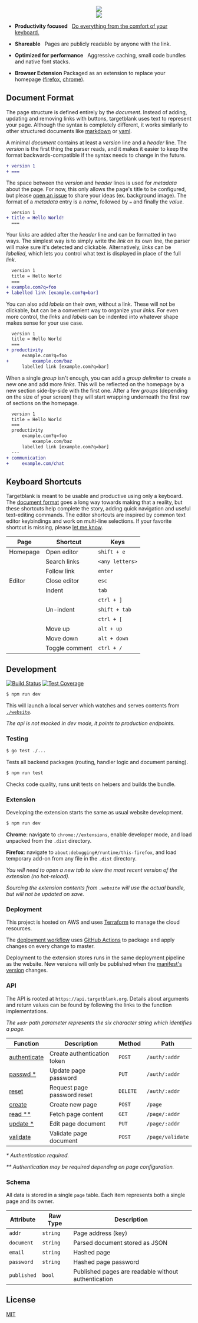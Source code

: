 <!--

https://addons.mozilla.org/en-US/firefox/addon/targetblank/
https://chrome.google.com/webstore/detail/targetblank/oghkdhbenjnikkhobfmcfobjofapamgd

TODO
- link preview content
- auto deploy to extension stores
- undo/redo with editor commands

-->

<p align="center">
    <a href="https://targetblank.org">
        <img src="https://svgsaur.us/?t=targetblank&o=b&s=26&c=332832&w=152&y=55" />
        <br>
        <img src="https://svgsaur.us/?t=organize_your_links&s=16&c=766873&w=152&y=12" />
    </a>
</p>

<!-- TODO example pages -->

- **Productivity focused** &nbsp; [Do everything from the comfort of your keyboard.](#keyboard-shortcuts)

- **Shareable** &nbsp; Pages are publicly readable by anyone with the link.

- **Optimized for performance** &nbsp; Aggressive caching, small code bundles and native font stacks.

- **Browser Extension** Packaged as an extension to replace your homepage ([firefox](https://addons.mozilla.org/en-US/firefox/addon/targetblank/), [chrome](https://chrome.google.com/webstore/detail/targetblank/oghkdhbenjnikkhobfmcfobjofapamgd)).

## Document Format

The page structure is defined entirely by the _document_. Instead of adding, updating and removing links with buttons, targetblank uses text to represent your page. Although the syntax is completely different, it works similarly to other structured documents like [markdown](https://en.wikipedia.org/wiki/Markdown) or [yaml](https://en.wikipedia.org/wiki/YAML).

A minimal _document_ contains at least a _version_ line and a _header_ line. The _version_ is the first thing the parser reads, and it makes it easier to keep the format backwards-compatible if the syntax needs to change in the future.

```diff
+ version 1
+ ===
```

The space between the _version_ and _header_ lines is used for _metadata_ about the page. For now, this only allows the page's title to be configured, but please [open an issue](https://github.com/g-harel/targetblank/issues/new) to share your ideas (ex. background image). The format of a _metadata_ entry is a _name_, followed by `=` and finally the _value_.

```diff
  version 1
+ title = Hello World!
  ===
```

Your _links_ are added after the _header_ line and can be formatted in two ways. The simplest way is to simply write the _link_ on its own line, the parser will make sure it's detected and clickable. Alternatively, _links_ can be _labelled_, which lets you control what text is displayed in place of the full _link_.

```diff
  version 1
  title = Hello World
  ===
+ example.com?q=foo
+ labelled link [example.com?q=bar]
```

You can also add _labels_ on their own, without a link. These will not be clickable, but can be a convenient way to organize your _links_. For even more control, the _links_ and _labels_ can be indented into whatever shape makes sense for your use case.

```diff
  version 1
  title = Hello World
  ===
+ productivity
      example.com?q=foo
+         example.com/baz
      labelled link [example.com?q=bar]
```

When a single _group_ isn't enough, you can add a _group delimiter_ to create a new one and add more _links_. This will be reflected on the homepage by a new section side-by-side with the first one. After a few _groups_ (depending on the size of your screen) they will start wrapping underneath the first row of sections on the homepage.

```diff
  version 1
  title = Hello World
  ===
  productivity
      example.com?q=foo
          example.com/baz
      labelled link [example.com?q=bar]
  ---
+ communication
+     example.com/chat
```

## Keyboard Shortcuts

Targetblank is meant to be usable and productive using only a keyboard. The [document format](#document-format) goes a long way towards making that a reality, but these shortcuts help complete the story, adding quick navigation and useful text-editing commands. The editor shortcuts are inspired by common text editor keybindings and work on multi-line selections. If your favorite shortcut is missing, please [let me know](https://github.com/g-harel/targetblank/issues/new).

Page     | Shortcut       | Keys
-------- | -------------- | ---------------
Homepage | Open editor    | `shift + e`
&nbsp;   | Search links   | `<any letters>`
&nbsp;   | Follow link    | `enter`
Editor   | Close editor   | `esc`
&nbsp;   | Indent         | `tab`
&nbsp;   | &nbsp;         | `ctrl + ]`
&nbsp;   | Un-indent      | `shift + tab`
&nbsp;   | &nbsp;         | `ctrl + [`
&nbsp;   | Move up        | `alt + up`
&nbsp;   | Move down      | `alt + down`
&nbsp;   | Toggle comment | `ctrl + /`

## Development

[![Build Status](https://travis-ci.org/g-harel/targetblank.svg?branch=master)](https://travis-ci.org/g-harel/targetblank)
[![Test Coverage](https://img.shields.io/codecov/c/github/g-harel/targetblank.svg)](https://codecov.io/gh/g-harel/targetblank)

```bash
$ npm run dev
```

This will launch a local server which watches and serves contents from [`./website`](./website).

_The api is not mocked in dev mode, it points to production endpoints._

### Testing

```bash
$ go test ./...
```

Tests all backend packages (routing, handler logic and document parsing).

```bash
$ npm run test
```

Checks code quality, runs unit tests on helpers and builds the bundle.

### Extension

Developing the extension starts the same as usual website development.

```bash
$ npm run dev
```

**Chrome**: navigate to `chrome://extensions`, enable developer mode, and load unpacked from the `.dist` directory.

**Firefox**: navigate to `about:debugging#/runtime/this-firefox`, and load temporary add-on from any file in the `.dist` directory.

_You will need to open a new tab to view the most recent version of the extension (no hot-reload)._

_Sourcing the extension contents from `.website` will use the actual bundle, but will not be updated on save._

### Deployment

This project is hosted on AWS and uses [Terraform](https://www.terraform.io/) to manage the cloud resources.

The [deployment workflow](./.github/main.workflow) uses [GitHub Actions](https://developer.github.com/actions/) to package and apply changes on every change to master.

Deployment to the extension stores runs in the same deployment pipeline as the website. New versions will only be published when the [manifest's version](./extension/manifest.json) changes.

### API

The API is rooted at `https://api.targetblank.org`. Details about arguments and return values can be found by following the links to the function implementations.

_The `addr` path parameter represents the six character string which identifies a page._

Function                                         | Description                 | Method   | Path
------------------------------------------------ | --------------------------- | -------- | ----------------
[authenticate](./functions/authenticate/main.go) | Create authentication token | `POST`   | `/auth/:addr`
[passwd *](./functions/passwd/main.go)            | Update page password        | `PUT`    | `/auth/:addr`
[reset](./functions/reset/main.go)               | Request page password reset | `DELETE` | `/auth/:addr`
[create](./functions/create/main.go)             | Create new page             | `POST`   | `/page`
[read **](./functions/read/main.go)                | Fetch page content          | `GET`    | `/page/:addr`
[update *](./functions/update/main.go)            | Edit page document          | `PUT`    | `/page/:addr`
[validate](./functions/validate/main.go)         | Validate page document      | `POST`   | `/page/validate`

_* Authentication required._

_** Authentication may be required depending on page configuration._

### Schema

All data is stored in a single `page` table. Each item represents both a single page and its owner.

Attribute   | Raw Type | Description
----------- | -------- | ---------------------------------------------------
`addr`      | `string` | Page address (key)
`document`  | `string` | Parsed document stored as JSON
`email`     | `string` | Hashed page
`password`  | `string` | Hashed page password
`published` | `bool`   | Published pages are readable without authentication

## License

[MIT](./LICENSE)

